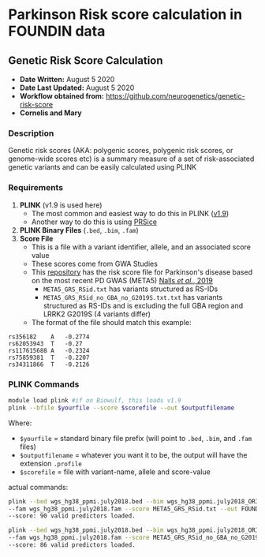 # Parkinson Risk score calculation in FOUNDIN data

## Genetic Risk Score Calculation

- **Date Written:** August 5 2020
- **Date Last Updated:** August 5 2020
- **Workflow obtained from:** https://github.com/neurogenetics/genetic-risk-score
- **Cornelis and Mary** 

### Description
Genetic risk scores (AKA: polygenic scores, polygenic risk scores, or genome-wide scores etc) is a summary measure of a set of risk-associated genetic variants and can be easily calculated using PLINK

### Requirements 
1. **PLINK** (v1.9 is used here)
	 - The most common and easiest way to do this in PLINK ([v1.9](https://www.cog-genomics.org/plink/1.9/score))
	 - Another way to do this is using [PRSice](https://choishingwan.github.io/PRSice/)
2. **PLINK Binary Files** (`.bed`, `.bim`, `.fam`) 
3. **Score File** 
	- This is a file with a variant identifier, allele, and an associated score value
	- These scores come from GWA Studies 
	- This [repository](https://github.com/neurogenetics/genetic-risk-score) has the risk score file for Parkinson's disease based on the most recent PD GWAS (META5) [Nalls _et al._, 2019](https://pubmed.ncbi.nlm.nih.gov/31701892/)
		- `META5_GRS_RSid.txt` has variants structured as RS-IDs
		- `META5_GRS_RSid_no_GBA_no_G2019S.txt.txt` has variants structured as RS-IDs and is excluding the full GBA region and LRRK2 G2019S (4 variants differ)
	- The format of the file should match this example: 
```
rs356182	A	-0.2774
rs62053943	T	-0.27
rs117615688	A	-0.2324
rs75859381	T	-0.2207
rs34311866	T	-0.2126
```

### PLINK Commands

```bash 
module load plink #if on Biowulf, this loads v1.9
plink --bfile $yourfile --score $scorefile --out $outputfilename
```
Where: 
- `$yourfile` = standard binary file prefix (will point to `.bed`, `.bim`, and `.fam` files)
- `$outputfilename` = whatever you want it to be, the output will have the extension `.profile`
- `$scorefile` = file with variant-name, allele and score-value

actual commands:

```bash
plink --bed wgs_hg38_ppmi.july2018.bed --bim wgs_hg38_ppmi.july2018_ORIGINAL.bim \
--fam wgs_hg38_ppmi.july2018.fam --score META5_GRS_RSid.txt --out FOUNDIN_GRS
--score: 90 valid predictors loaded.

plink --bed wgs_hg38_ppmi.july2018.bed --bim wgs_hg38_ppmi.july2018_ORIGINAL.bim \
--fam wgs_hg38_ppmi.july2018.fam --score META5_GRS_RSid_no_GBA_no_G2019S.txt --out FOUNDIN_GRS_no_GBA_LRRK2
--score: 86 valid predictors loaded.
```

